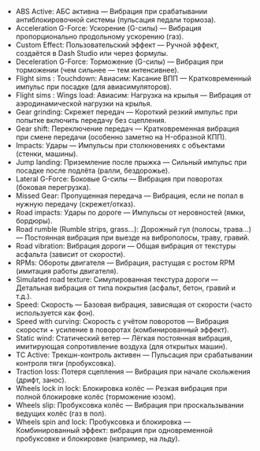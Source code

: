- ABS Active: АБС активна — Вибрация при срабатывании антиблокировочной системы (пульсация педали тормоза).
- Acceleration G-Force: Ускорение (G-силы) — Вибрация пропорционально продольному ускорению (газ).
- Custom Effect: Пользовательский эффект — Ручной эффект, создаётся в Dash Studio или через формулы.
- Deceleration G-Force: Торможение (G-силы) — Вибрация при торможении (чем сильнее — тем интенсивнее).
- Flight sims : Touchdown: Авиасим: Касание ВПП — Кратковременный импульс при посадке (для авиасимуляторов).
- Flight sims : Wings load: Авиасим: Нагрузка на крылья — Вибрация от аэродинамической нагрузки на крылья.
- Gear grinding: Скрежет передач — Короткий резкий импульс при попытке включить передачу без сцепления.
- Gear shift: Переключение передач — Кратковременная вибрация при смене передачи (особенно заметно на H-образной КПП).
- Impacts: Удары — Импульсы при столкновениях с объектами (стенки, машины).
- Jump landing: Приземление после прыжка — Сильный импульс при посадке после подлёта (ралли, бездорожье).
- Lateral G-Force: Боковые G-силы — Вибрация при поворотах (боковая перегрузка).
- Missed Gear: Пропущенная передача — Вибрация, если не попал в нужную передачу (скрежет/отказ).
- Road impacts: Удары по дороге — Импульсы от неровностей (ямки, бордюры).
- Road rumble (Rumble strips, grass…): Дорожный гул (полосы, трава…) — Постоянная вибрация при выезде на виброполосы, траву, гравий.
- Road vibration: Вибрация дороги — Общая вибрация от текстуры асфальта (зависит от скорости).
- RPMs: Обороты двигателя — Вибрация, растущая с ростом RPM (имитация работы двигателя).
- Simulated road texture: Симулированная текстура дороги — Детальная вибрация от типа покрытия (асфальт, бетон, гравий и т.д.).
- Speed: Скорость — Базовая вибрация, зависящая от скорости (часто используется как фон).
- Speed with curving: Скорость с учётом поворотов — Вибрация скорости + усиление в поворотах (комбинированный эффект).
- Static wind: Статический ветер — Лёгкая постоянная вибрация, имитирующая сопротивление воздуха (для открытых машин).
- TC Active: Трекшн-контроль активен — Пульсация при срабатывании контроля тяги (пробуксовка).
- Traction loss: Потеря сцепления — Вибрация при начале скольжения (дрифт, занос).
- Wheels lock in lock: Блокировка колёс — Резкая вибрация при полной блокировке колёс (торможение юзом).
- Wheels slip: Пробуксовка колёс — Вибрация при проскальзывании ведущих колёс (газ в пол).
- Wheels spin and lock: Пробуксовка и блокировка — Комбинированный эффект: вибрация при одновременной пробуксовке и блокировке (например, на льду).
